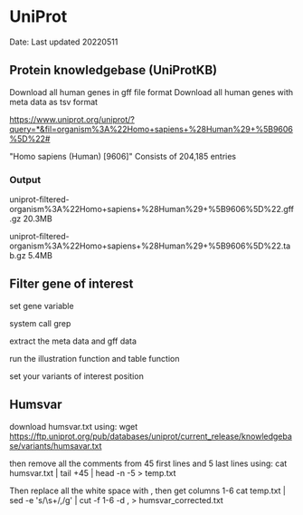 # UniProt 
Date: Last updated 20220511

## Protein knowledgebase (UniProtKB)

Download all human genes in gff file format
Download all human genes with meta data as tsv format

https://www.uniprot.org/uniprot/?query=*&fil=organism%3A%22Homo+sapiens+%28Human%29+%5B9606%5D%22#

"Homo sapiens (Human) [9606]" 
Consists of 204,185 entries

### Output
uniprot-filtered-organism%3A%22Homo+sapiens+%28Human%29+%5B9606%5D%22.gff.gz
20.3MB

uniprot-filtered-organism%3A%22Homo+sapiens+%28Human%29+%5B9606%5D%22.tab.gz
5.4MB

## Filter gene of interest
set gene variable

system call grep

extract the meta data and gff data

run the illustration function and table function

set your variants of interest position




## Humsvar
download humsvar.txt using:
wget https://ftp.uniprot.org/pub/databases/uniprot/current_release/knowledgebase/variants/humsavar.txt

then remove all the comments from 45 first lines and 5 last lines using:
cat humsvar.txt | tail +45 | head -n -5 > temp.txt

Then replace all the white space with , then get columns 1-6
cat temp.txt | sed -e 's/\s\+/,/g' | cut -f 1-6 -d , > humsvar_corrected.txt
